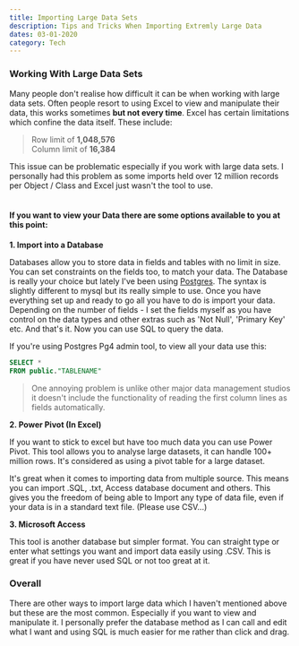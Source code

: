 ```yaml
--- 
title: Importing Large Data Sets
description: Tips and Tricks When Importing Extremly Large Data
dates: 03-01-2020 
category: Tech 
---
```


### Working With Large Data Sets ### 
Many people don't realise how difficult it can be when working with large data sets. Often people resort to using Excel to view and manipulate their data, this works sometimes **but not every time**. Excel has certain limitations which confine the data itself. These include: 

>Row limit of **1,048,576**  
>Column limit of **16,384**

This issue can be problematic especially if you work with large data sets. I personally had this problem as some imports held over 12 million records per Object / Class and Excel just wasn't the tool to use. 
<br>
<br> 

#### If you want to view your Data there are some options available to you at this point: ####

**1\. Import into a Database**

Databases allow you to store data in fields and tables with no limit in size. You can set constraints on the  fields too, to match your data. The Database is really your choice but lately I've been using [Postgres](https://www.postgresql.org). The syntax is slightly different to mysql but its really simple to use. Once you have everything set up and ready to go all you have to do is import your data. Depending on the number of fields - I set the fields myself as you have control on the data types and other extras such as 'Not Null', 'Primary Key' etc. And that's it. Now you can use SQL to query the data. 

If you're using Postgres Pg4 admin tool, to view all your data use this: 
```SQL
SELECT * 
FROM public."TABLENAME"
```

>One annoying problem is unlike other major data management studios it doesn't include the functionality of reading the first column lines as fields automatically. 

**2\. Power Pivot (In Excel)**

If you want to stick to excel but have too much data you can use Power Pivot. This tool allows you to analyse large datasets, it can handle 100+ million rows. It's considered as using a pivot table for a large dataset. 

It's great when it comes to importing data from multiple source. This means you can import .SQL, .txt, Access database document and others. This gives you the freedom of being able to Import any type of data file, even if your data is in a standard text file. (Please use CSV...)

<p><b>3. Microsoft Access</b></p>

This tool is another database but simpler format. You can straight type or enter what settings you want and import data easily using .CSV. This is great if you have never used SQL or not too great at it. 

### Overall ### 
There are other ways to import large data which I haven't mentioned above but these are the most common. Especially if you want to view and manipulate it. I personally prefer the database method as I can call and edit what I want and using SQL is much easier for me rather than click and drag. 
